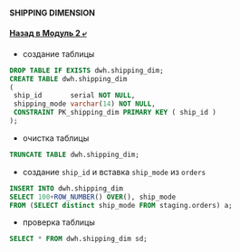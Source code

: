 #### SHIPPING DIMENSION

#### [Назад в Модуль 2 ⤶](/DE-101/Module2/readme.md)

- создание таблицы

```sql
DROP TABLE IF EXISTS dwh.shipping_dim;
CREATE TABLE dwh.shipping_dim
(
 ship_id       serial NOT NULL,
 shipping_mode varchar(14) NOT NULL,
 CONSTRAINT PK_shipping_dim PRIMARY KEY ( ship_id )
);
```

- очистка таблицы

```sql
TRUNCATE TABLE dwh.shipping_dim;
```

- создание `ship_id` и вставка `ship_mode` из `orders`

```sql
INSERT INTO dwh.shipping_dim 
SELECT 100+ROW_NUMBER() OVER(), ship_mode 
FROM (SELECT distinct ship_mode FROM staging.orders) a;
```

- проверка таблицы

```sql
SELECT * FROM dwh.shipping_dim sd;
```